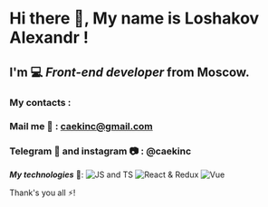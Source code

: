# Hi there 👋, My name is **Loshakov Alexandr** !
## I'm 💻 *Front-end developer* from Moscow.
### My contacts :
### Mail me 📩 : caekinc@gmail.com
### Telegram 📲 and instagram 📷 : @caekinc

***My technologies*** 💾: 
![JS and TS](https://img.shields.io/badge/-JavaScript%20%26%20TypeScript-blue)
![React & Redux](https://img.shields.io/badge/-React%20and%20Redux-blue?style=for-the-badge&logo=appveyor)
![Vue](https://img.shields.io/badge/-VUE-brightgreen)

Thank's you all ⚡!  
